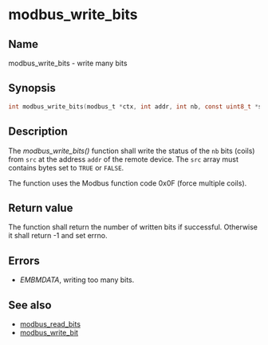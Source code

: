 # modbus_write_bits

## Name

modbus_write_bits - write many bits

## Synopsis

```c
int modbus_write_bits(modbus_t *ctx, int addr, int nb, const uint8_t *src);
```

## Description

The *modbus_write_bits()* function shall write the status of the `nb` bits
(coils) from `src` at the address `addr` of the remote device. The
`src` array must contains bytes set to `TRUE` or `FALSE`.

The function uses the Modbus function code 0x0F (force multiple coils).

## Return value

The function shall return the number of written bits if successful. Otherwise it
shall return -1 and set errno.

## Errors

- *EMBMDATA*, writing too many bits.

## See also

- [modbus_read_bits](modbus_read_bits)
- [modbus_write_bit](modbus_write_bit)
